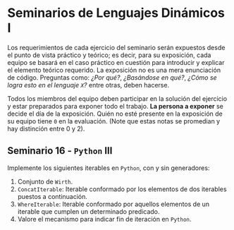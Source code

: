 # Seminarios de Lenguajes Dinámicos I

Los requerimientos de cada ejercicio del seminario serán expuestos desde el punto de vista práctico y teórico; es decir, para su exposición, cada equipo se basará en el caso práctico en cuestión para introducir y explicar el elemento teórico requerido. La exposición no es una mera enunciación de código. Preguntas como: _¿Por qué?_, _¿Basándose en qué?_, _¿Cómo se logra esto en el lenguaje `X`?_ entre otras, deben hacerse.

Todos los miembros del equipo deben participar en la solución del ejercicio y estar preparados para exponer todo el trabajo. **La persona a exponer** se decide el día de la exposición. Quién no esté presente en la exposición de su equipo tiene `0` en la evaluación. (Note que estas notas se promedian y hay distinción entre 0 y 2).

## Seminario 16 - `Python` III

Implemente los siguientes iterables en `Python`, con y sin generadores:

1. Conjunto de `Wirth`.
2. `ConcatIterable`: Iterable conformado por los elementos de dos iterables puestos a continuación.
3. `WhereIterable`: Iterable conformado por aquellos elementos de un iterable que cumplen un determinado predicado.
4. Valore el mecanismo para indicar fin de iteración en `Python`.
